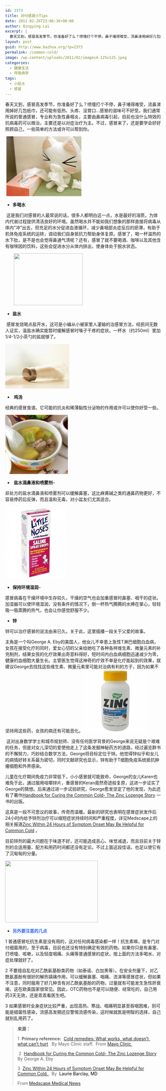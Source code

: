 ```yaml
---
id: 2373
title: 对付感冒小Tips
date: 2011-02-26T23:06:36+00:00
author: Qingying Lai
excerpt: |
  春天又到，感冒高发季节，你准备好了么？喷嚏打个不停，鼻子堵得难受，流鼻涕用掉好几包纸巾，还可能有低热、头疼、没胃口…感冒的滋味可不好受。学会好好照顾自己，一些简单的方法或许可以帮到你。
layout: post
guid: http://www.bazhua.org/?p=2373
permalink: /common-cold/
image: /wp-content/uploads/2011/02/images4-125x125.jpeg
categories:
  - 健康生活
  - 呼吸病学
tags:
  - 小贴士
  - 感冒
---
```

春天又到，感冒高发季节，你准备好了么？喷嚏打个不停，鼻子堵得难受，流鼻涕用掉好几包纸巾，还可能有低热、头疼、没胃口…感冒的滋味可不好受。我们通常所说的普通感冒，专业称为急性鼻咽炎，主要由鼻病毒引起，目前也没什么特效的抗病毒药可以根治，主要还是以对症治疗为主。不过，感冒来了，还是要学会好好照顾自己，一些简单的方法或许可以帮到你。

 [<img class="aligncenter size-full wp-image-2382" title="1212" src="/wp-content/uploads/2011/02/1212.jpg" alt="" width="243" height="193" />](/wp-content/uploads/2011/02/1212.jpg)[](/wp-content/uploads/2011/02/9EF3FF3DD2F0208E4BA93D35555FB8B3.jpg)

  * **多喝水**

 这是我们对感冒的人最常说的话，很多人都明白这一点，水是最好的溶质，为体内代谢过程提供清洁良好的环境。虽然喝水并不能如我们想象的那样直接将病毒从体内“冲”出去，但充足的水分促进血液循环，减少鼻咽部炎症反应的瘀滞，有助于机体免疫系统的运转，调动我们自身抵抗力帮助身体复原。感冒了，喝一杯温热的水下肚，是不是也会觉得鼻通气清呢？还有，感冒了就不要喝酒、咖啡以及其他含有咖啡因的饮料，这些会促进水分从体内排出，使身体处于脱水状态。

       [<img class="aligncenter size-medium wp-image-2375" title="2009328465801" src="/wp-content/uploads/2011/02/2009328465801-300x225.jpg" alt="" width="223" height="167" srcset="/wp-content/uploads/2011/02/2009328465801-300x225.jpg 300w, /wp-content/uploads/2011/02/2009328465801-150x112.jpg 150w, /wp-content/uploads/2011/02/2009328465801-80x60.jpg 80w, /wp-content/uploads/2011/02/2009328465801.jpg 500w" sizes="(max-width: 223px) 100vw, 223px" />](/wp-content/uploads/2011/02/2009328465801.jpg)

  * **盐水**

 感冒发烧喝点盐开水，这可是小编从小被家里人灌输的治感冒方法，经民间无数人证实，温盐水确实能暂时缓解感冒时嗓子干疼的症状。一杯水（约250ml）里加1/4-1/2小茶勺的盐就够了。

[<img class="aligncenter size-medium wp-image-2377" title="salt" src="/wp-content/uploads/2011/02/salt-300x225.jpg" alt="" width="208" height="144" />](/wp-content/uploads/2011/02/salt.jpg)[](/wp-content/uploads/2011/02/images3.jpeg)

  *  **鸡汤**

经典的感冒食谱。它可能的抗炎和稀薄黏性分泌物的作用或许可以使你好受一些。

[<img class="aligncenter size-medium wp-image-2378" title="20081208105813564" src="/wp-content/uploads/2011/02/20081208105813564-300x261.jpg" alt="" width="203" height="191" />](/wp-content/uploads/2011/02/20081208105813564.jpg)

  *  **盐水滴鼻液和喷雾剂**&#8211;

非处方的盐水滴鼻液和喷雾剂可以缓解鼻塞，这比麻黄碱之类的通鼻药物更好，不容易停药后反弹，而且温和无毒，对小盆友们尤其适合。

[<img class="aligncenter size-medium wp-image-2379" title="T18RpeXf7gOdJCsMnb_124125.jpg_310x310" src="/wp-content/uploads/2011/02/T18RpeXf7gOdJCsMnb_124125.jpg_310x310-300x300.jpg" alt="" width="198" height="233" />](/wp-content/uploads/2011/02/T18RpeXf7gOdJCsMnb_124125.jpg_310x310.jpg)

  * **保持环境湿润**&#8211;

感冒病毒在干燥环境中生存较久，干燥的空气也会加重感冒时鼻塞、咽干的症状。加湿器可以使环境湿润，没有条件的情况下，倒一杯热气腾腾的水捧在掌心，轻轻吸一吸蒸腾的热气，也会让你感觉舒服不少。

[](/wp-content/uploads/2011/02/zinc-lozenges-echinacea-nature-s-way.jpg)

  * **锌** 

锌可以治疗感冒的说法由来已久。关于此，这里插播一段关于父爱的故事。

主角是一个叫George A. Eby的美国人，他女儿不幸患上急性T淋巴细胞白血病，女孩在接受化疗的同时，爱女心切的父亲给她吃了各种各样维生素、微量元素的补充制剂，结果女孩的化疗效果出奇意料得好，短时间内白血病细胞迅速减少为零，健康的血细胞大量生长。主管医生觉得这神奇的疗效不单是化疗能起到的效果，就建议George去找找这些维生素、微量元素里可能对治病有利的方子，因为如果不坚持用这些药，女孩的病还有可能恶化。[<img class="alignright size-full wp-image-2380" title="zinc-lozenges-echinacea-nature-s-way" src="/wp-content/uploads/2011/02/zinc-lozenges-echinacea-nature-s-way.jpg" alt="" width="210" height="203" />](/wp-content/uploads/2011/02/zinc-lozenges-echinacea-nature-s-way.jpg)

 这对出身数学学士和城市规划师、没有任何医学背景的George来说无疑是个艰难的任务，但是对女儿深切的爱使他走上了这条发掘神秘药方的道路，经过遍览群书的不懈努力，巧妙结合数学方法，George将目标定位于锌。他觉得锌似乎和女儿的病情好转关系最为密切，同时文献研究也显示，锌有助于T细胞免疫系统抵抗肿瘤细胞和外界感染。

儿童在化疗期间免疫力非常低下，小小感冒就可能致命，George的女儿Karen也难免于此，通过服用咀嚼锌片，重感冒的Keran竟然奇迹般复原，这进一步证实了George的猜想。后来通过进一步试验研究，George愈发坚定了他的发现，为此还有了著作[Handbook for Curing the Common Cold- The Zinc Lozenge Story](http://www.coldcure.com/html/handbook-for-curing-the-common-cold.html) 一书的出版。[](/wp-content/uploads/2011/02/zinc-lozenges-echinacea-nature-s-way.jpg)

这真是一段不可思议的故事，传奇而温暖。最新的研究也表明在感冒症状发作后24小时内给予锌剂治疗可以缩短症状持续时间和严重程度，详见Medscape上的相关报道[Zinc Within 24 Hours of Symptom Onset May Be Helpful for Common Cold](http://www.medscape.com/viewarticle/737654?sssdmh=dm1.667090&src=nldne) 。

目前锌剂的最大问题在于味道不好，还可能造成恶心、味觉减退，而且目前关于锌剂的合适用量、配方和用药时间都还没有定论。不过上面这段佳话，也足以使它有了沉甸甸的分量。

[<img class="aligncenter size-medium wp-image-2381" title="xin_24205060615280621732418" src="/wp-content/uploads/2011/02/xin_24205060615280621732418-300x199.jpg" alt="" width="300" height="199" srcset="/wp-content/uploads/2011/02/xin_24205060615280621732418-300x200.jpg 300w, /wp-content/uploads/2011/02/xin_24205060615280621732418-150x99.jpg 150w, /wp-content/uploads/2011/02/xin_24205060615280621732418-360x240.jpg 360w, /wp-content/uploads/2011/02/xin_24205060615280621732418.jpg 450w" sizes="(max-width: 300px) 100vw, 300px" />](/wp-content/uploads/2011/02/xin_24205060615280621732418.jpg)

  * <span style="color: #3366ff;"><strong>另外要注意的几点</strong></span>

1 普通感冒吃抗生素是没有用的，这对任何病毒感染都一样！抗生素嘛，是专门对付细菌用的，至于病毒，目前也还没有特别确定有效的药物。如果你只是有鼻塞、打喷嚏、咳嗽，以及轻度咽痛、头痛等普通感冒的症状，按上面的方法多喝水、对症处理就好了。

2 不要擅自乱吃对乙酰氨基酚类药物（如泰诺、白加黑等）。在安全剂量下，对乙酰氨基酚有很好的解热镇痛作用，可以缓解鼻塞、咽痛、流涕等感冒症状，但如果不注意，同时服用了好几种含有对乙酰氨基酚的药物，过量就有可能发生急性肝衰竭，这在欧美国家很常见。因此，OTC药物也不是可以随便、经常吃的，自己用药3天无效，还是乖乖看医生吧。

3 如果感冒时全身症状比较严重，出现高热、寒战、咽痛明显甚至吞咽困难，则可能是细菌性感染，流感高发期还应警惕流感传染，这时候就医是明智的选择，自己就别乱用药了。

> **来源：**
> 
> 1  **Primary reference:**  [Cold remedies: What works, what doesn&#8217;t, what can&#8217;t hurt](http://www.mayoclinic.com/health/cold-remedies/ID00036)   By Mayo Clinic staff.  From [Mayo Clinic ](http://www.mayoclinic.com/)
> 
>  2  [Handbook for Curing the Common Cold- The Zinc Lozenge Story](http://www.coldcure.com/html/handbook-for-curing-the-common-cold.html)   By George A. Eby
> 
> 3  [Zinc Within 24 Hours of Symptom Onset May Be Helpful for Common Cold. ](http://www.medscape.com/viewarticle/737654?sssdmh=dm1.667090&src=nldne)  By  <span style="color: #000000;">Laurie Barclay, MD </span>
> 
> From [Medscape Medical News](http://www.bazhua.org/news)
